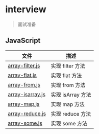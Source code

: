 # interview
> 面试准备

## JavaScript

| 文件 | 描述 |
| ----- | ---- |
|[array-filter.js](src/js/array-filter.js) | 实现 filter 方法 |
|[array-flat.js](src/js/array-flat.js) | 实现 flat 方法 |
|[array-from.js](src/js/array-from.js) | 实现 from 方法 |
|[array-isarray.js](src/js/array-isarray.js) | 实现 isArray 方法 |
|[array-map.js](src/js/array-map.js) | 实现 map 方法 |
|[array-reduce.js](src/js/array-reduce.js) | 实现 reduce 方法 |
|[array-some.js](src/js/array-some.js) | 实现 some 方法 |
